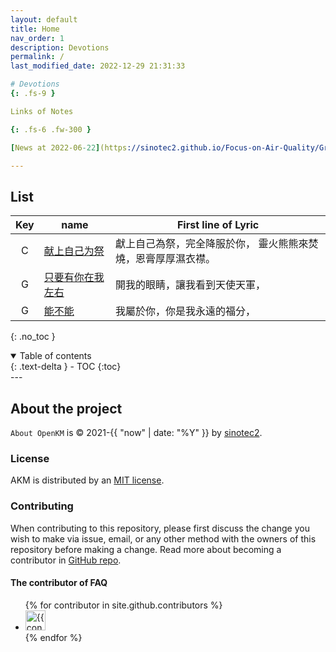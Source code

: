 ```yaml
---
layout: default
title: Home
nav_order: 1
description: Devotions
permalink: /
last_modified_date: 2022-12-29 21:31:33

# Devotions
{: .fs-9 }

Links of Notes

{: .fs-6 .fw-300 }

[News at 2022-06-22](https://sinotec2.github.io/Focus-on-Air-Quality/GridModels/POST/5IncProc/){: .btn .btn-primary .fs-5 .mb-4 .mb-md-0 .mr-2 } 

---
```


## List

Key|name|First line of Lyric
:-:|-|-
C|[献上自己为祭](http://www.sooopu.com/html/193/193215.html)|獻上自己為祭，完全降服於你， 靈火熊熊來焚燒，恩膏厚厚濕衣襟。
G|[只要有你在我左右](http://sooopu.com/html/279/279619.html)|開我的眼睛，讓我看到天使天軍，
G|[能不能](http://www.sooopu.com/html/279/279605.html)|我屬於你，你是我永遠的福分，

{: .no_toc }

<details open markdown="block">
  <summary>
    Table of contents
  </summary>
  {: .text-delta }
- TOC
{:toc}
</details>
---

## About the project

`About OpenKM`  is &copy; 2021-{{ "now" | date: "%Y" }} by [sinotec2](http://github.com/sinotec2/).

### License

AKM is distributed by an [MIT license](https://github.com/pmarsceill/just-the-docs/tree/master/LICENSE.txt).

### Contributing

When contributing to this repository, please first discuss the change you wish to make via issue,
email, or any other method with the owners of this repository before making a change. Read more about becoming a contributor in [GitHub repo](https://github.com/sinotec2/Focus-on-Air-Quality/discussions/).

#### The contributor of FAQ

<ul class="list-style-none">
{% for contributor in site.github.contributors %}
  <li class="d-inline-block mr-1">
     <a href="{{ contributor.html_url }}"><img src="{{ contributor.avatar_url }}" width="32" height="32" alt="{{ contributor.login }}"/></a>
  </li>
{% endfor %}
</ul>
